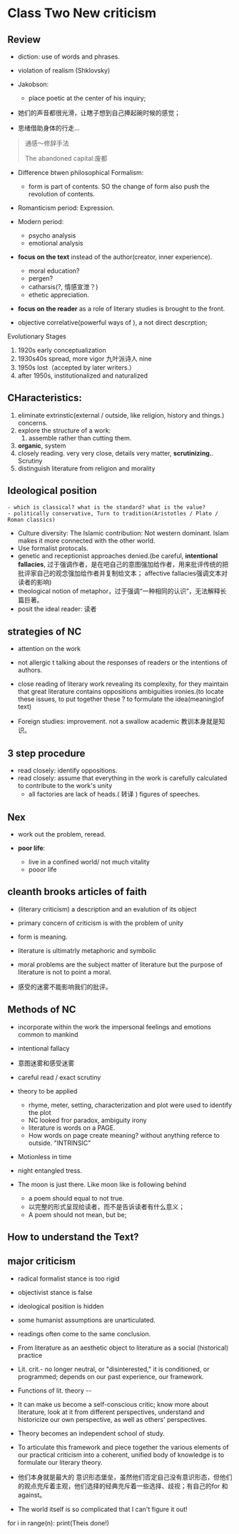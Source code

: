 # Class Two New criticism 


## Review

- diction: use of words and phrases.
- violation of realism (Shklovsky)


- Jakobson: 
    - place poetic at the center of his inquiry;

- 她们的声音都很光滑，让瞎子想到自己捧起碗时候的感觉；
- 思绪借助身体的行走...
> 通感～修辞手法
>
> The abandoned capital:废都

- Difference btwen philosophical Formalism:
    - form is part of contents. SO the change of form also push the revolution of contents.

- Romanticism period: Expression.
- Modern period: 
    - psycho analysis
    - emotional analysis

- **focus on the text** instead of the author(creator, inner experience).
    - moral education?
    - pergen?
    - catharsis(?, 情感宣泄？)
    - ethetic appreciation.
- **focus on the reader** as a role of literary studies is brought to the front.


- objective correlative(powerful ways of ), a not direct descrption;

Evolutionary Stages
1. 1920s early conceptualization
2. 1930s40s spread, more vigor 九叶派诗人 nine 
3. 1950s lost（accepted by later writers.）
4. after 1950s, institutionalized and naturalized 


## CHaracteristics:

1. eliminate extrinstic(external / outside, like religion, history and things.) concerns.
2. explore the structure of a work:
      1. assemble rather than cutting them.
3. **organic**, system
4. closely reading. very very close, details very matter, **scrutinizing.**. Scrutiny
5. distinguish literature from religion and morality



## Ideological position

```
- which is classical? what is the standard? what is the value?
- politically conservative, Turn to tradition(Aristotles / Plato / Roman classics)
```

- Culture diversity: The Islamic contribution: Not western dominant. Islam makes it more connected with the other world.
- Use formalist protocals.
- genetic and receptionist approaches denied.(be careful, **intentional fallacies**, 过于强调作者，是在吧自己的意图强加给作者，用来批评传统的把批评家自己的观念强加给作者并复制给文本； affective fallacies强调文本对读者的影响)
- theological notion of metaphor，过于强调“一种相同的认识”，无法解释长篇巨著。
- posit the ideal reader: 读者



## strategies of NC 
- attention on the work
- not allergic t talking about the responses of readers or the intentions of authors.
- close reading of literary work revealing its complexity, for they maintain that great literature contains oppositions ambiguities ironies.(to locate these issues, to put together these ? to formulate the idea(meaning)of text)

- Foreign studies: improvement. not a swallow academic 教训本身就是知识。


## 3 step procedure

- read closely: identify oppositions.
- read closely: assume that everything in the work is carefully calculated to contribute to the work's unity
    - all factories are lack of heads.( 转译 ) figures of speeches. 

## Nex 

- work out the problem, reread.

- **poor life**: 
    - live in a confined world/ not much vitality
    - pooor life 


## cleanth brooks articles of faith
- (literary criticism) a description and an evalution of its object
- primary concern of criticism is with the problem of unity
- form is meaning.
- literature is ultimatrly metaphoric and symbolic 
- moral problems are the subject matter of literature but the purpose of literature is not to point a moral.

- 感受的迷雾不能影响我们的批评。

## Methods of NC 
- incorporate within the work the impersonal feelings and emotions common to mankind 
- intentional fallacy 
- 意图迷雾和感受迷雾
- careful read / exact scrutiny 
- theory to be applied
    - rhyme, meter, setting, characterization and plot were used to identify the plot
    - NC looked fror paradox, ambiguity irony     
    - literature is words on a PAGE.
    - How words on page create meaning? without anything referce to outside. "INTRINSIC"

- Motionless in time
- night entangled tress.
- The moon is just there. Like moon like is following behind
    - a poem should equal to not true.
    - 以完整的形式呈现给读者，而不是告诉读者有什么意义；
    - A poem should not mean, but be;


## How to understand the Text?

     
## major criticism

- radical formalist stance is too rigid
- objectivist stance is false 
- ideological position is hidden
- some humanist assumptions are unarticulated.
- readings often come to the same conclusion. 

- From literature as an aesthetic object to literature as a social (historical) practice
- Lit. crit.- no longer neutral, or "disinterested," it is conditioned, or programmed; depends on our past experience, our framework.
- Functions of lit. theory --
- It can make us become a self-conscious critic; know more about literature, look at it from different perspectives, understand and historicize our own perspective, as well as others' perspectives.
- Theory becomes an independent school of study.
- To articulate this framework and piece together the various elements of our practical criticism into a coherent, unified body of knowledge is to formulate our literary theory.

- 他们本身就是最大的 意识形态堡垒，虽然他们否定自己没有意识形态，但他们的观点充斥着主观，他们选择的经典充斥着一些选择、歧视；有自己的for 和against。
- The world itself is so complicated that I can't figure it out!

for i in range(n):
print(Theis done!)